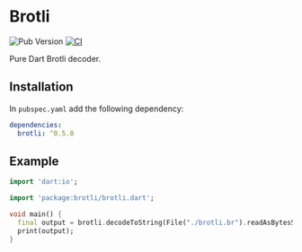 # Brotli

![Pub Version](https://img.shields.io/pub/v/brotli?style=flat-square)
[![CI](https://github.com/tiagohm/brotli/actions/workflows/ci.yml/badge.svg)](https://github.com/tiagohm/brotli/actions/workflows/ci.yml)

Pure Dart Brotli decoder.

## Installation

In `pubspec.yaml` add the following dependency:

```yaml
dependencies:
  brotli: ^0.5.0
```

## Example

```dart
import 'dart:io';

import 'package:brotli/brotli.dart';

void main() {
  final output = brotli.decodeToString(File("./brotli.br").readAsBytesSync());
  print(output);
}
```
